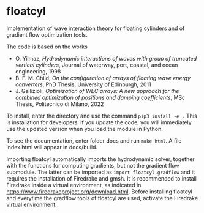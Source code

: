 # floatcyl
Implementation of wave interaction theory for floating cylinders and of gradient flow optimization tools.

The code is based on the works
- O. Yilmaz, *Hydrodynamic interactions of waves with group of truncated vertical cylinders*, Journal of waterway, port, coastal, and ocean engineering, 1998
- B. F. M. Child, *On the configuration of arrays of floating wave energy converters*, PhD Thesis, University of Edinburgh, 2011
- J. Gallizioli, *Optimization of WEC arrays: A new approach for the combined optimization of positions and damping coefficients*, MSc Thesis, Politecnico di Milano, 2022


To install, enter the directory and use the command
`pip3 install -e .`
This is installation for developers: if you update the code, you will immediately use the updated version when you load the module in Python.

To see the documentation, enter folder docs and run
`make html`.
A file index.html will appear in docs/build.

Importing floatcyl automatically imports the hydrodynamic solver, together with the functions for computing gradients, but not the gradient flow submodule.
The latter can be imported as `import floatcyl.gradflow` and it requires the installation of Firedrake and gmsh.
It is recommended to install Firedrake inside a virtual environment, as indicated in https://www.firedrakeproject.org/download.html.
Before installing floatcyl and everytime the gradflow tools of floatcyl are used, activate the Firedrake virtual environment.
